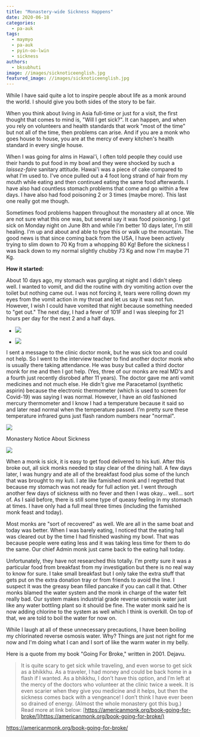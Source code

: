 ```yaml
---
title: "Monastery-wide Sickness Happens"
date: 2020-06-18
categories: 
  - pa-auk
tags: 
  - maymyo
  - pa-auk
  - pyin-oo-lwin
  - sickness
authors: 
  - bksubhuti
image: //images/sicknoticeenglish.jpg
featured_image: //images/sicknoticeenglish.jpg
---
```


While I have said quite a lot to inspire people about life as a monk around the world. I should give you both sides of the story to be fair.

When you think about living in Asia full-time or just for a visit, the first thought that comes to mind is, "Will I get sick?". It can happen, and when you rely on volunteers and health standards that work "most of the time" but not all of the time, then problems can arise. And if you are a monk who goes house to house, you are at the mercy of every kitchen's health standard in every single house.

When I was going for alms in Hawai'i, I often told people they could use their hands to put food in my bowl and they were shocked by such a _laissez-faire_ sanitary attitude. Hawai'i was a piece of cake compared to what I'm used to. I've once pulled out a 4 foot long strand of hair from my mouth while eating and then continued eating the same food afterwards. I have also had countless stomach problems that come and go within a few days. I have also had food poisoning 2 or 3 times (maybe more). This last one really got me though.

Sometimes food problems happen throughout the monastery all at once. We are not sure what this one was, but several say it was food poisoning. I got sick on Monday night on June 8th and while I'm better 10 days later, I'm still healing. I'm up and about and able to type this or walk up the mountain. The good news is that since coming back from the USA, I have been actively trying to slim down to 70 Kg from a whopping 80 Kg! Before the sickness I was back down to my normal slightly chubby 73 Kg and now I'm maybe 71 Kg.

**How it started:**

About 10 days ago, my stomach was gurgling at night and I didn't sleep well. I wanted to vomit, and did the routine with dry vomiting action over the toilet but nothing came out. I was not forcing it, tears were rolling down my eyes from the vomit action in my throat and let us say it was not fun. However, I wish I could have vomited that night because something needed to "get out." The next day, I had a fever of 101F and I was sleeping for 21 hours per day for the next 2 and a half days.

- ![](/images/temp1-rotated.jpg)
    
- ![](/images/temp2-rotated.jpg)
    

I sent a message to the clinic doctor monk, but he was sick too and could not help. So I went to the interview teacher to find another doctor monk who is usually there taking attendance. He was busy but called a third doctor monk for me and then I got help. (Yes, three of our monks are real MD's and a fourth just recently disrobed after 11 years). The doctor gave me anti vomit medicines and not much else. He didn't give me Paracetamol (synthetic aspirin) because the electronic thermometer (which is used to screen for Covid-19) was saying I was normal. However, I have an old fashioned mercury thermometer and I know I had a temperature because it said so and later read normal when the temperature passed. I'm pretty sure these temperature infrared guns just flash random numbers near "normal".

![](/images/sicknoticeenglish-768x1024.jpg)

Monastery Notice About Sickness

![](/images/sicknoticeburmese-768x1024.jpg)

When a monk is sick, it is easy to get food delivered to his kuti. After this broke out, all sick monks needed to stay clear of the dining hall. A few days later, I was hungry and ate all of the breakfast food plus some of the lunch that was brought to my kuti. I ate like famished monk and I regretted that because my stomach was not ready for full action yet. I went through another few days of sickness with no fever and then I was okay... well... sort of. As I said before, there is still some type of queasy feeling in my stomach at times. I have only had a full meal three times (including the famished monk feast and today).

Most monks are "sort of recovered" as well. We are all in the same boat and today was better. When I was barely eating, I noticed that the eating hall was cleared out by the time I had finished washing my bowl. That was because people were eating less and it was taking less time for them to do the same. Our chief Admin monk just came back to the eating hall today.

Unfortunately, they have not researched this totally. I'm pretty sure it was a particular food from breakfast from my investigation but there is no real way to know for sure. I take small breakfast but I only take the extra stuff that gets put on the extra donation tray or from friends to avoid the line. I suspect it was the greasy bean filled pancake if you can call it that. Other monks blamed the water system and the monk in charge of the water felt really bad. Our system makes industrial grade reverse osmosis water just like any water bottling plant so it should be fine. The water monk said he is now adding chlorine to the system as well which I think is overkill. On top of that, we are told to boil the water for now on.

While I laugh at all of these unnecessary precautions, I have been boiling my chlorinated reverse osmosis water. Why? Things are just not right for me now and I'm doing what I can and I sort of like the warm water in my belly.

Here is a quote from my book "Going For Broke," written in 2001. Dejavu.

> It is quite scary to get sick while traveling, and even worse to get sick as a bhikkhu. As a traveler, I had money and could be back home in a flash if I wanted. As a bhikkhu, I don’t have this option, and I’m left at the mercy of the doctors who volunteer at the clinic twice a week. It is even scarier when they give you medicine and it helps, but then the sickness comes back with a vengeance! I don’t think I have ever been so drained of energy. (Almost the whole monastery got this bug.) Read more at link below: [https://americanmonk.org/book-going-for-broke/](https://americanmonk.org/book-going-for-broke/)  

https://americanmonk.org/book-going-for-broke/